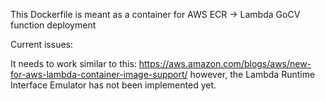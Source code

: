 This Dockerfile is meant as a container for AWS ECR -> Lambda GoCV function deployment

Current issues:

It needs to work similar to this: https://aws.amazon.com/blogs/aws/new-for-aws-lambda-container-image-support/ however, the Lambda Runtime Interface Emulator has not been implemented yet.

